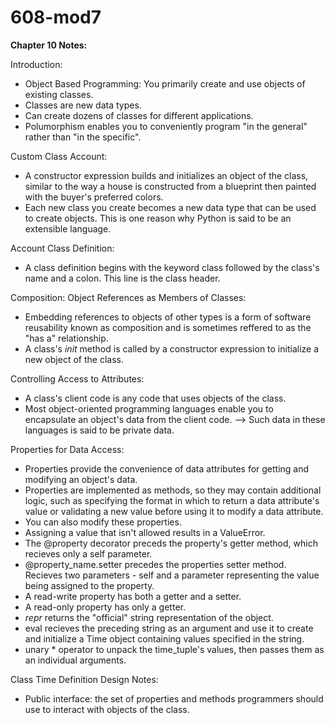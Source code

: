 # 608-mod7

**Chapter 10 Notes:**

Introduction: 
- Object Based Programming: You primarily create and use objects of existing classes. 
- Classes are new data types. 
- Can create dozens of classes for different applications. 
- Polumorphism enables you to conveniently program "in the general" rather than "in the specific". 

Custom Class Account:
- A constructor expression builds and initializes an object of the class, similar to the way a house is constructed from a blueprint then painted with the buyer's preferred colors. 
- Each new class you create becomes a new data type that can be used to create objects. This is one reason why Python is said to be an extensible language. 

Account Class Definition: 
- A class definition begins with the keyword class followed by the class's name and a colon. This line is the class header. 

Composition: Object References as Members of Classes: 
- Embedding references to objects of other types is a form of software reusability known as composition and is sometimes reffered to as the "has a" relationship. 
- A class's _init_ method is called by a constructor expression to initialize a new object of the class. 

Controlling Access to Attributes: 
- A class's client code is any code that uses objects of the class. 
- Most object-oriented programming languages enable you to encapsulate an object's data from the client code. --> Such data in these languages is said to be private data. 

Properties for Data Access: 
- Properties provide the convenience of data attributes for getting and modifying an object's data. 
- Properties are implemented as methods, so they may contain additional logic, such as specifying the format in which to return a data attribute's value or validating a new value before using it to modify a data attribute. 
- You can also modify these properties. 
- Assigning a value that isn't allowed results in a ValueError. 
- The @property decorator preceds the property's getter method, which recieves only a self parameter. 
- @property_name.setter precedes the properties setter method. Recieves two parameters - self and a parameter representing the value being assigned to the property. 
- A read-write property has both a getter and a setter. 
- A read-only property has only a getter. 
- _repr_ returns the "official" string representation of the object. 
- eval recieves the preceding string as an argument and use it to create and initialize a Time object containing values specified in the string. 
- unary * operator to unpack the time_tuple's values, then passes them as an individual arguments. 

Class Time Definition Design Notes:
- Public interface: the set of properties and methods programmers should use to interact with objects of the class. 




